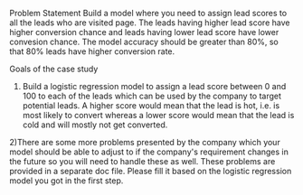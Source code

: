 
Problem Statement
Build a model where you need to assign lead scores to all the leads who are visited page. The leads having higher lead score have higher conversion chance and leads having lower lead score have lower convesion chance. The model accuracy should be greater than 80%, so that 80% leads have higher conversion rate.

Goals of the case study
1) Build a logistic regression model to assign a lead score between 0 and 100 to each of the leads which can be used by the company to target potential leads. A higher score would mean that the lead is hot, i.e. is most likely to convert whereas a lower score would mean that the lead is cold and will mostly not get converted.

2)There are some more problems presented by the company which your model should be able to adjust to if the company's requirement changes in the future so you will need to handle these as well. These problems are provided in a separate doc file. Please fill it based on the logistic regression model you got in the first step.
